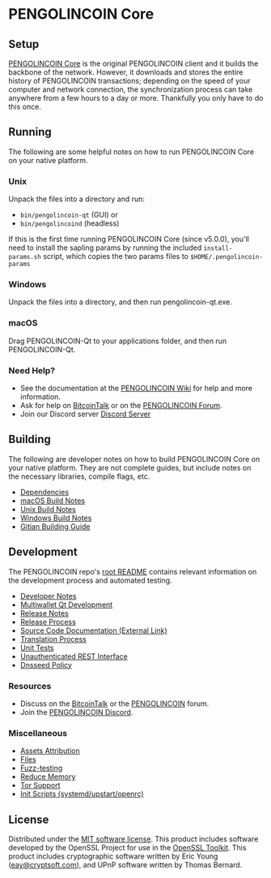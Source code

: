 PENGOLINCOIN Core
=============

Setup
---------------------
[PENGOLINCOIN Core](http://pengolincoin.xyz/wallet) is the original PENGOLINCOIN client and it builds the backbone of the network. However, it downloads and stores the entire history of PENGOLINCOIN transactions; depending on the speed of your computer and network connection, the synchronization process can take anywhere from a few hours to a day or more. Thankfully you only have to do this once.

Running
---------------------
The following are some helpful notes on how to run PENGOLINCOIN Core on your native platform.

### Unix

Unpack the files into a directory and run:

- `bin/pengolincoin-qt` (GUI) or
- `bin/pengolincoind` (headless)

If this is the first time running PENGOLINCOIN Core (since v5.0.0), you'll need to install the sapling params by running the included `install-params.sh` script, which copies the two params files to `$HOME/.pengolincoin-params`

### Windows

Unpack the files into a directory, and then run pengolincoin-qt.exe.

### macOS

Drag PENGOLINCOIN-Qt to your applications folder, and then run PENGOLINCOIN-Qt.

### Need Help?

* See the documentation at the [PENGOLINCOIN Wiki](https://github.com/pengolincoin/PengolinCoin-Core/wiki)
for help and more information.
* Ask for help on [BitcoinTalk](https://bitcointalk.org/index.php?topic=1262920.0) or on the [PENGOLINCOIN Forum](http://forum.pengolincoin.xyz/).
* Join our Discord server [Discord Server](https://discord.pengolincoin.xyz)

Building
---------------------
The following are developer notes on how to build PENGOLINCOIN Core on your native platform. They are not complete guides, but include notes on the necessary libraries, compile flags, etc.

- [Dependencies](dependencies.md)
- [macOS Build Notes](build-osx.md)
- [Unix Build Notes](build-unix.md)
- [Windows Build Notes](build-windows.md)
- [Gitian Building Guide](gitian-building.md)

Development
---------------------
The PENGOLINCOIN repo's [root README](/README.md) contains relevant information on the development process and automated testing.

- [Developer Notes](developer-notes.md)
- [Multiwallet Qt Development](multiwallet-qt.md)
- [Release Notes](release-notes.md)
- [Release Process](release-process.md)
- [Source Code Documentation (External Link)](https://www.fuzzbawls.pw/pengolincoin/doxygen/)
- [Translation Process](translation_process.md)
- [Unit Tests](unit-tests.md)
- [Unauthenticated REST Interface](REST-interface.md)
- [Dnsseed Policy](dnsseed-policy.md)

### Resources
* Discuss on the [BitcoinTalk](https://bitcointalk.org/index.php?topic=1262920.0) or the [PENGOLINCOIN](http://forum.pengolincoin.xyz/) forum.
* Join the [PENGOLINCOIN Discord](https://discord.pengolincoin.xyz).

### Miscellaneous
- [Assets Attribution](assets-attribution.md)
- [Files](files.md)
- [Fuzz-testing](fuzzing.md)
- [Reduce Memory](reduce-memory.md)
- [Tor Support](tor.md)
- [Init Scripts (systemd/upstart/openrc)](init.md)

License
---------------------
Distributed under the [MIT software license](/COPYING).
This product includes software developed by the OpenSSL Project for use in the [OpenSSL Toolkit](https://www.openssl.org/). This product includes
cryptographic software written by Eric Young ([eay@cryptsoft.com](mailto:eay@cryptsoft.com)), and UPnP software written by Thomas Bernard.
